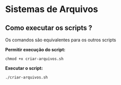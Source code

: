
# Sistemas de Arquivos


## Como executar os scripts ?
Os comandos são equivalentes para os outros scripts

****Permitir execução do script:****

    chmod +x criar-arquivos.sh
   
   **Executar o script:**

    ./criar-arquivos.sh

